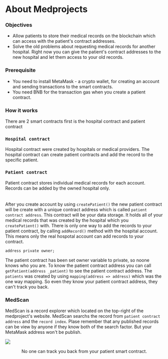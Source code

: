 # About Medprojects

### Objectives
- Allow patients to store their medical records on the blockchain which can access with the patient's contract addresses.
- Solve the old problems about requesting medical records for another hospital. Right now you can give the patient's contract addresses to the new hospital and let them access to your old records.

### Prerequisite
- You need to install MetaMask - a crypto wallet, for creating an account and sending transactions to the smart contracts.
- You need BNB for the transaction gas when you create a patient contract.

### How it works
There are 2 smart contracts first is the hospital contract and patient contract

### `Hospital contract`
Hospital contract were created by hospitals or medical providers. The hospital contract can create patient contracts and add the record to the specific patient.

### `Patient contract`
Patient contract stores individual medical records for each account. Records can be added by the owned hospital only.
<br /><br /><br />
After you create account by using `createPatient()` the new patient contract will be create with a unique contract address which is called `patient contract address`. This contract will be your data storage. It holds all of your medical records that was created by the hospital which you `createPatient()` with. There is only one way to add the records to your patient contract, by calling `addRecord()` method with the hospital account. This means only the real hospotal account can add records to your contract.

```sol
address private owner;
```

The patient contract has been set owner variable to private, so noone knows who you are. To know the patient contract address you can call 
`getPatient(address _patient)` to see the patient contract address. The `patients` was created by using `mapping(address => address)` which was the one way mapping. So even they know your patient contract address, they can't track you back.

### MedScan
MedScan is a record explorer which located on the top-right of the medproject's website. MedScan searchs the record from `patient contract address` and the `record index`.
Plase remember that any published records can be view by anyone if they know both of the search factor.
But your MetaMask address won't be publish.

![](https://github.com/nutchanonc/medprojects-frontend/blob/main/public/diagram.png?raw=true)

<p align="center">No one can track you back from your patient smart contract.</p>
